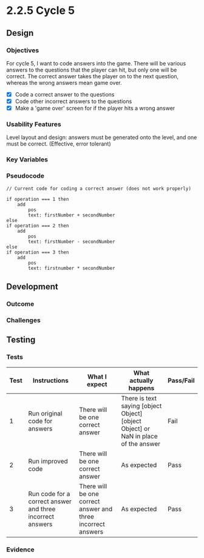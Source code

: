 # 2.2.5 Cycle 5

## Design

### Objectives

For cycle 5, I want to code answers into the game. There will be various answers to the questions that the player can hit, but only one will be correct. The correct answer takes the player on to the next question, whereas the wrong answers mean game over.

* [x] Code a correct answer to the questions
* [x] Code other incorrect answers to the questions
* [x] Make a 'game over' screen for if the player hits a wrong answer

### Usability Features

Level layout and design: answers must be generated onto the level, and one must be correct. (Effective, error tolerant)

### Key Variables

### Pseudocode

```
// Current code for coding a correct answer (does not work properly)

if operation === 1 then
    add
        pos
        text: firstNumber + secondNumber
else
if operation === 2 then
    add
        pos
        text: firstNumber - secondNumber
else
if operation === 3 then
    add
        pos
        text: firstnumber * secondNumber
```

## Development

### Outcome

### Challenges

## Testing

### Tests

| Test | Instructions                                              | What I expect                                                | What actually happens                                                                | Pass/Fail |
| ---- | --------------------------------------------------------- | ------------------------------------------------------------ | ------------------------------------------------------------------------------------ | --------- |
| 1    | Run original code for answers                             | There will be one correct answer                             | There is text saying \[object Object] \[object Object] or NaN in place of the answer | Fail      |
| 2    | Run improved code                                         | There will be one correct answer                             | As expected                                                                          | Pass      |
| 3    | Run code for a correct answer and three incorrect answers | There will be one correct answer and three incorrect answers | As expected                                                                          | Pass      |

### Evidence
